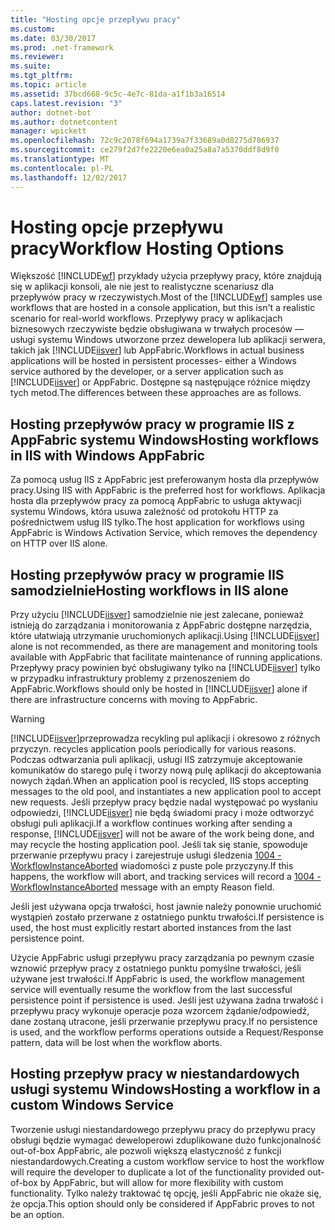 ```yaml
---
title: "Hosting opcje przepływu pracy"
ms.custom: 
ms.date: 03/30/2017
ms.prod: .net-framework
ms.reviewer: 
ms.suite: 
ms.tgt_pltfrm: 
ms.topic: article
ms.assetid: 37bcd668-9c5c-4e7c-81da-a1f1b3a16514
caps.latest.revision: "3"
author: dotnet-bot
ms.author: dotnetcontent
manager: wpickett
ms.openlocfilehash: 72c9c2078f694a1739a7f33689a0d8275d786937
ms.sourcegitcommit: ce279f2d7fe2220e6ea0a25a8a7a5370ddf8d9f0
ms.translationtype: MT
ms.contentlocale: pl-PL
ms.lasthandoff: 12/02/2017
---
```

# <a name="workflow-hosting-options"></a><span data-ttu-id="6c7f6-102">Hosting opcje przepływu pracy</span><span class="sxs-lookup"><span data-stu-id="6c7f6-102">Workflow Hosting Options</span></span>
<span data-ttu-id="6c7f6-103">Większość [!INCLUDE[wf](../../../includes/wf-md.md)] przykłady użycia przepływy pracy, które znajdują się w aplikacji konsoli, ale nie jest to realistyczne scenariusz dla przepływów pracy w rzeczywistych.</span><span class="sxs-lookup"><span data-stu-id="6c7f6-103">Most of the [!INCLUDE[wf](../../../includes/wf-md.md)] samples use workflows that are hosted in a console application, but this isn't a realistic scenario for real-world workflows.</span></span> <span data-ttu-id="6c7f6-104">Przepływy pracy w aplikacjach biznesowych rzeczywiste będzie obsługiwana w trwałych procesów — usługi systemu Windows utworzone przez dewelopera lub aplikacji serwera, takich jak [!INCLUDE[iisver](../../../includes/iisver-md.md)] lub AppFabric.</span><span class="sxs-lookup"><span data-stu-id="6c7f6-104">Workflows in actual business applications will be hosted in persistent processes- either a Windows service authored by the developer, or a server application such as [!INCLUDE[iisver](../../../includes/iisver-md.md)] or AppFabric.</span></span> <span data-ttu-id="6c7f6-105">Dostępne są następujące różnice między tych metod.</span><span class="sxs-lookup"><span data-stu-id="6c7f6-105">The differences between these approaches are as follows.</span></span>  
  
## <a name="hosting-workflows-in-iis-with-windows-appfabric"></a><span data-ttu-id="6c7f6-106">Hosting przepływów pracy w programie IIS z AppFabric systemu Windows</span><span class="sxs-lookup"><span data-stu-id="6c7f6-106">Hosting workflows in IIS with Windows AppFabric</span></span>  
 <span data-ttu-id="6c7f6-107">Za pomocą usług IIS z AppFabric jest preferowanym hosta dla przepływów pracy.</span><span class="sxs-lookup"><span data-stu-id="6c7f6-107">Using IIS with AppFabric is the preferred host for workflows.</span></span> <span data-ttu-id="6c7f6-108">Aplikacja hosta dla przepływów pracy za pomocą AppFabric to usługa aktywacji systemu Windows, która usuwa zależność od protokołu HTTP za pośrednictwem usług IIS tylko.</span><span class="sxs-lookup"><span data-stu-id="6c7f6-108">The host application for workflows using AppFabric is Windows Activation Service, which removes the dependency on HTTP over IIS alone.</span></span>  
  
## <a name="hosting-workflows-in-iis-alone"></a><span data-ttu-id="6c7f6-109">Hosting przepływów pracy w programie IIS samodzielnie</span><span class="sxs-lookup"><span data-stu-id="6c7f6-109">Hosting workflows in IIS alone</span></span>  
 <span data-ttu-id="6c7f6-110">Przy użyciu [!INCLUDE[iisver](../../../includes/iisver-md.md)] samodzielnie nie jest zalecane, ponieważ istnieją do zarządzania i monitorowania z AppFabric dostępne narzędzia, które ułatwiają utrzymanie uruchomionych aplikacji.</span><span class="sxs-lookup"><span data-stu-id="6c7f6-110">Using [!INCLUDE[iisver](../../../includes/iisver-md.md)] alone is not recommended, as there are management and monitoring tools available with AppFabric that facilitate maintenance of running applications.</span></span> <span data-ttu-id="6c7f6-111">Przepływy pracy powinien być obsługiwany tylko na [!INCLUDE[iisver](../../../includes/iisver-md.md)] tylko w przypadku infrastruktury problemy z przenoszeniem do AppFabric.</span><span class="sxs-lookup"><span data-stu-id="6c7f6-111">Workflows should only be hosted in [!INCLUDE[iisver](../../../includes/iisver-md.md)] alone if there are infrastructure concerns with moving to AppFabric.</span></span>  
  
> [!WARNING]
>  [!INCLUDE[iisver](../../../includes/iisver-md.md)]<span data-ttu-id="6c7f6-112">przeprowadza recykling pul aplikacji i okresowo z różnych przyczyn.</span><span class="sxs-lookup"><span data-stu-id="6c7f6-112"> recycles application pools periodically for various reasons.</span></span> <span data-ttu-id="6c7f6-113">Podczas odtwarzania puli aplikacji, usługi IIS zatrzymuje akceptowanie komunikatów do starego pulę i tworzy nową pulę aplikacji do akceptowania nowych żądań.</span><span class="sxs-lookup"><span data-stu-id="6c7f6-113">When an application pool is recycled, IIS stops accepting messages to the old pool, and instantiates a new application pool to accept new requests.</span></span> <span data-ttu-id="6c7f6-114">Jeśli przepływ pracy będzie nadal występować po wysłaniu odpowiedzi, [!INCLUDE[iisver](../../../includes/iisver-md.md)] nie będą świadomi pracy i może odtworzyć obsługi puli aplikacji.</span><span class="sxs-lookup"><span data-stu-id="6c7f6-114">If a workflow continues working after sending a response, [!INCLUDE[iisver](../../../includes/iisver-md.md)] will not be aware of the work being done, and may recycle the hosting application pool.</span></span> <span data-ttu-id="6c7f6-115">Jeśli tak się stanie, spowoduje przerwanie przepływu pracy i zarejestruje usługi śledzenia [1004 - WorkflowInstanceAborted](../../../docs/framework/windows-workflow-foundation/1004-workflowinstanceaborted.md) wiadomości z puste pole przyczyny.</span><span class="sxs-lookup"><span data-stu-id="6c7f6-115">If this happens, the workflow will abort, and tracking services will record a [1004 - WorkflowInstanceAborted](../../../docs/framework/windows-workflow-foundation/1004-workflowinstanceaborted.md) message with an empty Reason field.</span></span>  
>   
>  <span data-ttu-id="6c7f6-116">Jeśli jest używana opcja trwałości, host jawnie należy ponownie uruchomić wystąpień zostało przerwane z ostatniego punktu trwałości.</span><span class="sxs-lookup"><span data-stu-id="6c7f6-116">If persistence is used, the host must explicitly restart aborted instances from the last persistence point.</span></span>  
>   
>  <span data-ttu-id="6c7f6-117">Użycie AppFabric usługi przepływu pracy zarządzania po pewnym czasie wznowić przepływ pracy z ostatniego punktu pomyślne trwałości, jeśli używane jest trwałości.</span><span class="sxs-lookup"><span data-stu-id="6c7f6-117">If AppFabric is used, the workflow management service will eventually resume the workflow from the last successful persistence point if persistence is used.</span></span> <span data-ttu-id="6c7f6-118">Jeśli jest używana żadna trwałość i przepływu pracy wykonuje operacje poza wzorcem żądanie/odpowiedź, dane zostaną utracone, jeśli przerwanie przepływu pracy.</span><span class="sxs-lookup"><span data-stu-id="6c7f6-118">If no persistence is used, and the workflow performs operations outside a Request/Response pattern, data will be lost when the workflow aborts.</span></span>  
  
## <a name="hosting-a-workflow-in-a-custom-windows-service"></a><span data-ttu-id="6c7f6-119">Hosting przepływ pracy w niestandardowych usługi systemu Windows</span><span class="sxs-lookup"><span data-stu-id="6c7f6-119">Hosting a workflow in a custom Windows Service</span></span>  
 <span data-ttu-id="6c7f6-120">Tworzenie usługi niestandardowego przepływu pracy do przepływu pracy obsługi będzie wymagać deweloperowi zduplikowane dużo funkcjonalność out-of-box AppFabric, ale pozwoli większą elastyczność z funkcji niestandardowych.</span><span class="sxs-lookup"><span data-stu-id="6c7f6-120">Creating a custom workflow service to host the workflow will require the developer to duplicate a lot of the functionality provided out-of-box by AppFabric, but will allow for more flexibility with custom functionality.</span></span> <span data-ttu-id="6c7f6-121">Tylko należy traktować tę opcję, jeśli AppFabric nie okaże się, że opcja.</span><span class="sxs-lookup"><span data-stu-id="6c7f6-121">This option should only be considered if AppFabric proves to not be an option.</span></span>
